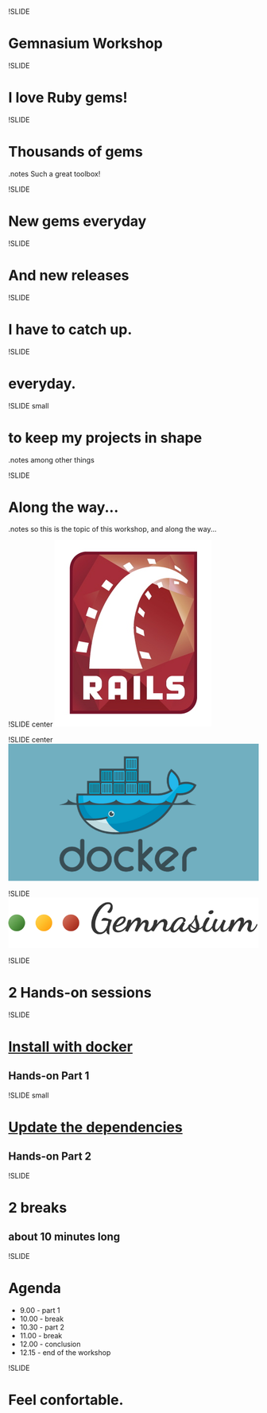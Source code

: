 !SLIDE
# Gemnasium Workshop

!SLIDE
# I love Ruby gems!

!SLIDE
# Thousands of gems
.notes Such a great toolbox!

!SLIDE
# New gems everyday

!SLIDE
# And new releases

!SLIDE
# I have to catch up.

!SLIDE
# everyday.

!SLIDE small
# to keep my projects in shape
.notes among other things

!SLIDE
# Along the way...
.notes so this is the topic of this workshop, and along the way...

!SLIDE center
![rails_logo](rails.jpeg)

!SLIDE center
![docker_logo](docker_logo.png)

!SLIDE
![docker_logo](gemnasium.png)

!SLIDE
# 2 Hands-on sessions

!SLIDE
# [Install with docker](https://gist.github.com/fcat/7027665)
## Hands-on Part 1

!SLIDE small
# [Update the dependencies](https://gist.github.com/fcat/7027970)
## Hands-on Part 2

!SLIDE
# 2 breaks
## about 10 minutes long

!SLIDE
# Agenda
* 9.00 - part 1
* 10.00 - break
* 10.30 - part 2
* 11.00 - break
* 12.00 - conclusion
* 12.15 - end of the workshop

!SLIDE
# Feel confortable.

